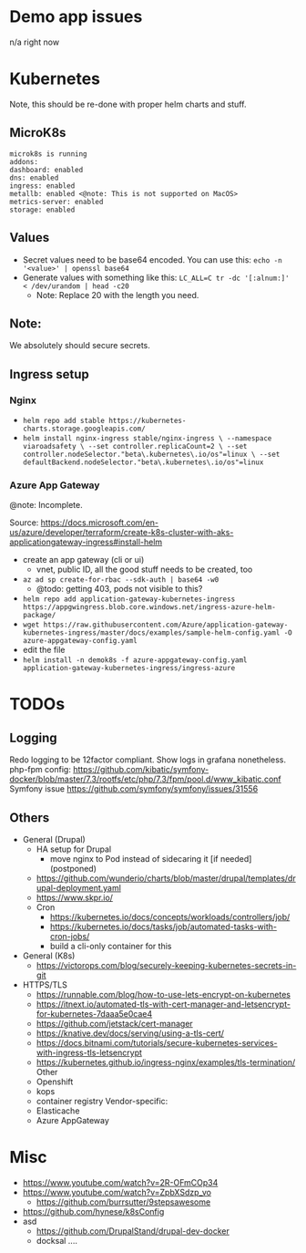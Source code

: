 # Demo app issues

n/a right now

# Kubernetes

Note, this should be re-done with proper helm charts and stuff.

## MicroK8s

```text
microk8s is running
addons:
dashboard: enabled
dns: enabled
ingress: enabled
metallb: enabled <@note: This is not supported on MacOS>
metrics-server: enabled
storage: enabled
```


## Values

- Secret values need to be base64 encoded. You can use this: `echo -n '<value>' | openssl base64`
- Generate values with something like this: `LC_ALL=C tr -dc '[:alnum:]' < /dev/urandom | head -c20`
    - Note: Replace 20 with the length you need.

## Note:

We absolutely should secure secrets.


## Ingress setup

### Nginx
- `helm repo add stable https://kubernetes-charts.storage.googleapis.com/`
- `helm install nginx-ingress stable/nginx-ingress \
    --namespace viaroadsafety \
    --set controller.replicaCount=2 \
    --set controller.nodeSelector."beta\.kubernetes\.io/os"=linux \
    --set defaultBackend.nodeSelector."beta\.kubernetes\.io/os"=linux`

### Azure App Gateway

@note: Incomplete.

Source: <https://docs.microsoft.com/en-us/azure/developer/terraform/create-k8s-cluster-with-aks-applicationgateway-ingress#install-helm>

- create an app gateway (cli or ui)
    - vnet, public ID, all the good stuff needs to be created, too
- `az ad sp create-for-rbac --sdk-auth | base64 -w0`
    - @todo: getting 403, pods not visible to this?
- `helm repo add application-gateway-kubernetes-ingress https://appgwingress.blob.core.windows.net/ingress-azure-helm-package/`
- `wget https://raw.githubusercontent.com/Azure/application-gateway-kubernetes-ingress/master/docs/examples/sample-helm-config.yaml -O azure-appgateway-config.yaml`
- edit the file
- `helm install -n demok8s -f azure-appgateway-config.yaml application-gateway-kubernetes-ingress/ingress-azure`

# TODOs

## Logging
Redo logging to be 12factor compliant.
Show logs in grafana nonetheless.
php-fpm config: https://github.com/kibatic/symfony-docker/blob/master/7.3/rootfs/etc/php/7.3/fpm/pool.d/www_kibatic.conf
Symfony issue https://github.com/symfony/symfony/issues/31556

## Others
- General (Drupal)
    - HA setup for Drupal
        - move nginx to Pod instead of sidecaring it [if needed] (postponed)
    - https://github.com/wunderio/charts/blob/master/drupal/templates/drupal-deployment.yaml
    - https://www.skpr.io/
    - Cron
        - https://kubernetes.io/docs/concepts/workloads/controllers/job/
        - https://kubernetes.io/docs/tasks/job/automated-tasks-with-cron-jobs/
        - build a cli-only container for this       
- General (K8s)
   - https://victorops.com/blog/securely-keeping-kubernetes-secrets-in-git          
- HTTPS/TLS
    - https://runnable.com/blog/how-to-use-lets-encrypt-on-kubernetes
    - https://itnext.io/automated-tls-with-cert-manager-and-letsencrypt-for-kubernetes-7daaa5e0cae4
    - https://github.com/jetstack/cert-manager
    - https://knative.dev/docs/serving/using-a-tls-cert/
    - https://docs.bitnami.com/tutorials/secure-kubernetes-services-with-ingress-tls-letsencrypt
    - https://kubernetes.github.io/ingress-nginx/examples/tls-termination/
Other
    - Openshift
    - kops
    - container registry
Vendor-specific:
    - Elasticache
    - Azure AppGateway
    
# Misc
- https://www.youtube.com/watch?v=2R-OFmCOp34    
- https://www.youtube.com/watch?v=ZpbXSdzp_vo
    - https://github.com/burrsutter/9stepsawesome
- https://github.com/hynese/k8sConfig
- asd
    - https://github.com/DrupalStand/drupal-dev-docker
    - docksal
    ....
    